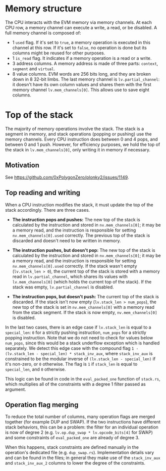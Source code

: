# Memory structure
The CPU interacts with the EVM memory via memory channels. At each CPU row, a memory channel can execute a write, a read, or be disabled. A full memory channel is composed of:
- 1 `used` flag. If it's set to `true`, a memory operation is executed in this channel at this row. If it's set to `false`, no operation is done but its columns might be reused for other purposes.
- 1 `is_read` flag. It indicates if a memory operation is a read or a write.
- 3 address columns. A memory address is made of three parts: `context`, `segment` and `virtual`.
- 8 value columns. EVM words are 256 bits long, and they are broken down in 8 32-bit limbs.
The last memory channel is `lv.partial_channel`: it doesn't have its own column values and shares them with the first memory channel `lv.mem_channels[0]`. This allows use to save eight columns.

# Top of the stack
The majority of memory operations involve the stack. The stack is a segment in memory, and stack operations (popping or pushing) use the memory channels. Every CPU instruction does between 0 and 4 pops, and between 0 and 1 push. However, for efficiency purposes, we hold the top of the stack in `lv.mem_channels[0]`, only writing it in memory if necessary.

## Motivation
See https://github.com/0xPolygonZero/plonky2/issues/1149.

## Top reading and writing
When a CPU instruction modifies the stack, it must update the top of the stack accordingly. There are three cases.

- **The instruction pops and pushes:** The new top of the stack is calculated by the instruction and stored in `nv.mem_channels[0]`; it may  be a memory read, and the instruction is responsible for setting `nv.mem_channels[0].used` correctly. The previous top of the stack is discarded and doesn't need to be written in memory.

- **The instruction pushes, but doesn't pop:** The new top of the stack is calculated by the instruction and stored in `nv.mem_channels[0]`; it may  be a memory read, and the instruction is responsible for setting `nv.mem_channels[0].used` correctly. If the stack wasn't empty (`lv.stack_len > 0`), the current top of the stack is stored with a memory read in `lv.partial_channel`, which shares its values with `lv.mem_channels[0]` (which holds the current top of the stack). If the stack was empty, `lv.partial_channel` is disabled.

- **The instruction pops, but doesn't push:** The current top of the stack is discarded. If the stack isn't now empty (`lv.stack_len > num_pops`), the new top of the stack is set in `nv.mem_channels[0]` with a memory read from the stack segment. If the stack is now empty, `nv.mem_channels[0]` is disabled.

In the last two cases, there is an edge case if `lv.stack_len` is equal to a `special_len`: `0` for a strictly pushing instruction, `num_pops` for a strictly popping instruction. Note that we do not need to check for values below `num_pops`, since this would be a stack underflow exception which is handled separately. We detect this edge case with the compound flag `1 - (lv.stack_len - special_len) * stack_inv_aux`, where `stack_inv_aux` is constrained to be the modular inverse of `(lv.stack_len - special_len)` if it's non-zero, or `0` otherwise. The flag is `1` if `stack_len` is equal to `special_len`, and `0` otherwise.

This logic can be found in code in the `eval_packed_one` function of `stack.rs`, which multiplies all of the constraints with a degree 1 filter passed as argument.

## Operation flag merging
To reduce the total number of columns, many operation flags are merged together (for example DUP and SWAP). If the two instructions have different stack behaviors, this can be a problem: the filter for an individual operation is now of degree 2 (e.g. `lv.op.dup_swap * lv.opcode_bits[4]` for SWAP) and some constraints of `eval_packed_one` are already of degree 3.

When this happens, stack constraints are defined manually in the operation's dedicated file (e.g. `dup_swap.rs`). Implementation details vary and can be found in the files; in general they make use of the `stack_inv_aux` and `stack_inv_aux_2` columns to lower the degree of the constraints.
